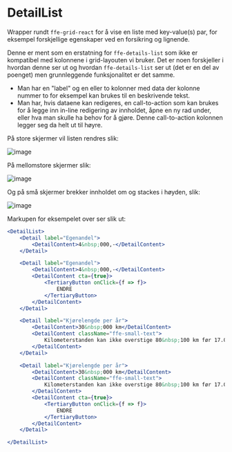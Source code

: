 # DetailList

Wrapper rundt `ffe-grid-react` for å vise en liste med key-value(s) par, for eksempel forskjellige egenskaper ved en
forsikring og lignende.

Denne er ment som en erstatning for `ffe-details-list` som ikke er kompatibel med kolonnene i grid-layouten vi bruker.
Det er noen forskjeller i hvordan denne ser ut og hvordan `ffe-details-list` ser ut (det er en del av poenget) men
grunnleggende funksjonalitet er det samme.

* Man har en "label" og en eller to kolonner med data der kolonne nummer to for eksempel kan brukes til en beskrivende
tekst.
* Man har, hvis dataene kan redigeres, en call-to-action som kan brukes for å legge inn in-line redigering av innholdet,
åpne en ny rad under, eller hva man skulle ha behov for å gjøre. Denne call-to-action kolonnen legger seg da helt ut til
høyre.

På store skjermer vil listen rendres slik:

![image](ffe-grid-details-react/lg.png)

På mellomstore skjermer slik:

![image](ffe-grid-details-react/md.png)

Og på små skjermer brekker innholdet om og stackes i høyden, slik:

![image](ffe-grid-details-react/sm.png)

Markupen for eksempelet over ser slik ut:

```jsx static
<DetailList>
    <Detail label="Egenandel">
        <DetailContent>4&nbsp;000,-</DetailContent>
    </Detail>

    <Detail label="Egenandel">
        <DetailContent>4&nbsp;000,-</DetailContent>
        <DetailContent cta={true}>
            <TertiaryButton onClick={f => f}>
                ENDRE
            </TertiaryButton>
        </DetailContent>
    </Detail>

    <Detail label="Kjørelengde per år">
        <DetailContent>30&nbsp;000 km</DetailContent>
        <DetailContent className="ffe-small-text">
            Kilometerstanden kan ikke overstige 80&nbsp;100 km før 17.02.2017
        </DetailContent>
    </Detail>

    <Detail label="Kjørelengde per år">
        <DetailContent>30&nbsp;000 km</DetailContent>
        <DetailContent className="ffe-small-text">
            Kilometerstanden kan ikke overstige 80&nbsp;100 km før 17.02.2017
        </DetailContent>
        <DetailContent cta={true}>
            <TertiaryButton onClick={f => f}>
                ENDRE
            </TertiaryButton>
        </DetailContent>
    </Detail>

</DetailList>
```
